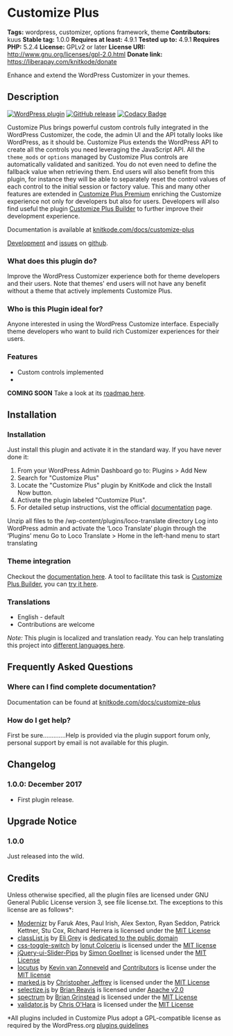 # Customize Plus #
**Tags:** wordpress, customizer, options framework, theme
**Contributors:** kuus
**Stable tag:** 1.0.0
**Requires at least:** 4.9.1
**Tested up to:** 4.9.1
**Requires PHP:** 5.2.4
**License:** GPLv2 or later
**License URI:** http://www.gnu.org/licenses/gpl-2.0.html
**Donate link:** https://liberapay.com/knitkode/donate

Enhance and extend the WordPress Customizer in your themes.



## Description ##
[![WordPress plugin](https://img.shields.io/wordpress/plugin/v/customize-plus.svg)]()
[![GitHub release](https://img.shields.io/github/release/knitkode/customize-plus.svg)]()
[![Codacy Badge](https://api.codacy.com/project/badge/Grade/facc393563dd4ef49ff3b2dea2bd2f7c)](https://www.codacy.com/app/knitkode/customize-plus?utm_source=customize-plus&utm_medium=github&utm_content=badge_codacy&utm_campaign=readme)

Customize Plus brings powerful custom controls fully integrated in the WordPress Customizer, the code, the admin UI and the API totally looks like WordPress, as it should be. Customize Plus extends the WordPress API to create all the controls you need leveraging the JavaScript API. All the `theme_mods` or `options` managed by Customize Plus controls are automatically validated and sanitized. You do not even need to define the fallback value when retrieving them. End users will also benefit from this plugin, for instance they will be able to separately reset the control values of each control to the initial session or factory value. This and many other features are extended in [Customize Plus Premium](https://knitkode.com/products/customize-plus-premium/) enriching the Customize experience not only for developers but also for users. Developers will also find useful the plugin [Customize Plus Builder](https://knitkode.com/products/customize-plus-builder/) to further improve their development experience.

Documentation is available at [knitkode.com/docs/customize-plus](https://knitkode.com/docs/customize-plus)

[Development](https://github.com/knitkode/customize-plus/tree/master) and [issues](https://github.com/knitkode/customize-plus/issues) on [github](https://github.com/knitkode/customize-plus).


### What does this plugin do? ###
Improve the WordPress Customizer experience both for theme developers and their users. Note that themes' end users will not have any benefit without a theme that actively implements Customize Plus.


### Who is this Plugin ideal for? ###
Anyone interested in using the WordPress Customize interface. Especially theme developers who want to build rich Customizer experiences for their users.

### Features ###

* Custom controls implemented
 *

**COMING SOON**
Take a look at its [roadmap here](https://knitkode.com/roadmap#customize-plus?utm_source=customize-plus&utm_medium=wordpress_org&utm_content=coming_soon&utm_campaign=readme).


## Installation ##

### Installation ###
Just install this plugin and activate it in the standard way. If you have never done it:
1. From your WordPress Admin Dashboard go to: Plugins > Add New
2. Search for "Customize Plus"
3. Locate the "Customize Plus" plugin by KnitKode and click the Install Now button.
4. Activate the plugin labeled "Customize Plus".
5. For detailed setup instructions, vist the official [documentation](https://knitkode.com/docs/customize-plus?utm_source=customize-plus&utm_medium=wordpress_org&utm_content=installation_tab&utm_campaign=readme) page.


Unzip all files to the /wp-content/plugins/loco-translate directory
Log into WordPress admin and activate the ‘Loco Translate’ plugin through the ‘Plugins’ menu
Go to Loco Translate > Home in the left-hand menu to start translating

### Theme integration ###
Checkout the [documentation here](https://knitkode.com/docs/customize-plus/getting-started/integration?utm_source=customize-plus&utm_medium=wordpress_org&utm_content=theme_integration&utm_campaign=readme). A tool to facilitate this task is [Customize Plus Builder](https://knitkode.com/products/customize-plus-builder?utm_source=customize-plus&utm_medium=wordpress_org&utm_content=theme_integration&utm_campaign=readme), you can [try it here](https://knitkode.com/customize-plus-builder).

### Translations ###

* English - default
* Contributions are welcome

*Note:* This plugin is localized and translation ready. You can help translating this project into [different languages here](https://translate.wordpress.org/projects/wp-plugins/customize-plus).


## Frequently Asked Questions ##


### Where can I find complete documentation? ###

Documentation can be found at [knitkode.com/docs/customize-plus](https://knitkode.com/docs/customize-plus?utm_source=customize-plus&utm_medium=wordpress_org&utm_content=faq&utm_campaign=readme)

### How do I get help? ###
First be sure.............Help is provided via the plugin support forum only, personal support by email is not available for this plugin.


## Changelog ##


### 1.0.0: December 2017 ###

* First plugin release.


## Upgrade Notice ##

### 1.0.0 ###
Just released into the wild.


## Credits ##
Unless otherwise specified, all the plugin files are licensed under GNU General Public License version 3, see file license.txt. The exceptions to this license are as follows*:

* [Modernizr](https://github.com/Modernizr/Modernizr/) by Faruk Ates, Paul Irish, Alex Sexton, Ryan Seddon, Patrick Kettner, Stu Cox, Richard Herrera is licensed under the [MIT License](https://opensource.org/licenses/MIT)
* [classList.js](https://github.com/eligrey/classList.js/) by [Eli Grey](https://eligrey.com/) is [dedicated to the public domain](https://github.com/eligrey/classList.js/blob/master/LICENSE.md)
* [css-toggle-switch](https://github.com/ghinda/css-toggle-switch) by [Ionuț Colceriu](https://ghinda.net/) is licensed under the [MIT license](https://github.com/ghinda/css-toggle-switch/blob/master/LICENSE)
* [jQuery-ui-Slider-Pips](https://github.com/simeydotme/jQuery-ui-Slider-Pips) by [Simon Goellner](http://simey.me) is licensed under the [MIT License](http://opensource.org/licenses/MIT)
* [locutus](https://github.com/kvz/locutus) by [Kevin van Zonneveld](http://kvz.io) and [Contributors](http://locutus.io/authors) is license under the [MIT license](https://github.com/kvz/locutus/blob/master/LICENSE)
* [marked.js](https://github.com/chjj/marked) by [Christopher Jeffrey](https://github.com/chjj/) is licensed under the [MIT License](https://github.com/chjj/marked/blob/master/LICENSE)
* [selectize.js](https://github.com/selectize/selectize.js/) by [Brian Reavis](http://thirdroute.com/) is licensed under [Apache v2.0](https://github.com/selectize/selectize.js/blob/master/LICENSE)
* [spectrum](https://github.com/bgrins/spectrum/) by [Brian Grinstead](http://briangrinstead.com) is licensed under the [MIT License](https://github.com/bgrins/spectrum/blob/master/LICENSE)
* [validator.js](https://github.com/chriso/validator.js) by [Chris O'Hara](https://github.com/chriso) is licensed under the [MIT License](https://github.com/chriso/validator.js/blob/master/LICENSE)

*All plugins included in Customize Plus adopt a GPL-compatible license as required by the WordPress.org [plugins guidelines](https://developer.wordpress.org/plugins/wordpress-org/detailed-plugin-guidelines/#the-guidelines)
